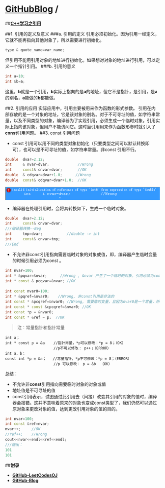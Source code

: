 [**GitHubBlog**](https://github.com/bbxytl/bbxytl.github.com/tree/master/blog#home--githubblog) /
=====

##[**C++学习之引用**](https://github.com/bbxytl/bbxytl.github.com/blob/master/blog/pages/2_C++学习之引用.md#githubblog-)

##1. 引用的定义及意义
###a. 引用的定义
引用必须初始化。因为引用一经定义，它就不能再指向其他对象了，所以需要进行初始化。
```cpp
type & quote_name=var_name;
```
但引用不能用引用对象的地址进行初始化。如果想对对象的地址进行引用，可以定义一个指针引用。
###b. 引用的意义
```cpp
int a=10;
int &b=a;
```
这里，**b**就是一个引用，**b**实际上指向的是**a**的地址，但它不是指针，是引用，是**a**的别名，**a**能做的**b**都能做。

##2. 引用的应用
实际应用中，引用主要被用来作为函数的形式参数。
引用在内部存放的是一个对象的地址，它是该对象的别名。对于不可寻址的值，如字符串常量，以及不同类型的对象，编译器为了实现引用，必须生成一个临时对象，引用实际上指向该对象，但用户不能访问它。这时当引用用来作为函数形参时就引入了**const**引用问题。
##3. const 引用问题
- const 引用可以用不同的类型对象初始化（只要类型之间可以默认转换即可），也可以是不可寻址的值，如字符串常量。非const 引用不行。

```cpp
double  dvar=2.12;
int     & nvar=dvar;             //Wrong
int     const& cnvar=dvar;       //OK
double  & cdqvar=dvar+1.0;      //Wrong
double  const& cdqvar=dvar+1.0;  //OK
```
![](./images/blog_2/1_invalid.png)
- 编译器在处理引用时，会将其转换如下，生成一个临时对象。

```cpp
double  dvar=2.12;
int     const& cnvar=dvar;
///编译器转换--Beg
int     tmp=dvar;           //double -> int
int     const& cnvar=tmp; 
///End
```
- 不允许非const引用指向需要临时对象的对象或值，即，编译器产生临时变量的时候引用必须为const 。

```cpp
int nvar=100;
int * &pqvar=&nvar;      //Wrong , &nvar 产生了一个临时的对象，引用必须为const
int * const & pcqvar=&nvar; //OK

int const nvar0=100;
int * &pqref=&nvar0;    //Wrong, 非const引用是非法的
int const * &pcqref=&nvar0; //Wrong, 需要临时变量，且因为nvar0是一个常量，所以需要一个常量指针，以确保不能修改nvar0的值，而pcqref是一个非常量指针
int const * const &cpcqref=&nvar0; //OK
int const *p = &nvar0;
int const * &ref = p;  //OK
```
>注：常量指针和指针常量
```
int a；
int * const p = &a    //指针常量，*p可以修改：*p = 8；（OK）
                      //p不可以修改： p++；（ERROR）
int a，b；
const int *p = &a；   //常量指针，*p不可修改：*p = 8；（ERROR）
                      //p 可以修改： p = &b  （OK）
```

总结：
- 不允许非**const**引用指向需要临时对象的对象或值
- 地址值是不可寻址的值
- const引用表示，试图通过此引用去（间接）改变其引用的对象的值时，编译器会报错。这并不意味着原来的对象也变成const类型了，我们仍然可以通过原对象来更改对象的值，达到更改引用对象的值的目的。

```cpp
int nvar=100;
int const &ref=nvar;
nvar++;     //OK
//ref++;    //Wrong
cout<<nvar<<endl<<ref<<endl;
///输出：
101
101
```





##**附录**
- **[GitHub-LeetCodesOJ](https://github.com/bbxytl/LeetCodesOJ/blob/master/README.md#githubblog--leetcodesoj)** 
- **[GitHub-Blog](http://bbxytl.github.io/)**